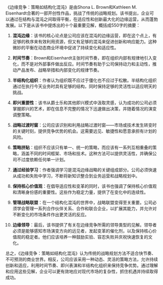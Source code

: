 《边缘竞争：策略如结构化混沌》是由Shona L. Brown和Kathleen M. Eisenhardt合著的一部开创性作品，挑战了传统的战略规划。该书提出，企业可以通过在结构与混沌之间取得平衡，在适应性和创新最大化的边缘运营，从而蓬勃发展。以下是从该书中提炼出的十个最重要见解，概括成550字的摘要：

1. **混沌边缘**：该书的核心论点是公司应该在混沌的边缘运营，即在这个点上，有足够的秩序来有效利用资源，但又有足够的混沌来促进创新和响应能力。这种微妙的平衡在动态商业环境中促进了持续变化和适应性。

2. **时间节奏**：Brown和Eisenhardt主张时间节奏，即在组织内部有规律地引入变化，而不是对外部事件做出反应。时间节奏有助于公司保持动力和主动性，推动产品发布、战略举措和内部变化的规律节奏。

3. **半结构化组织**：作者认为组织既不应过于僵化也不应过于松散。半结构化组织通过在执行今天业务时具有足够的结构，同时保持足够的灵活性以适应明天的挑战。

4. **即兴重要性**：该书从爵士乐和其他即兴模式中汲取灵感，认为成功的公司必须掌握即兴的艺术，即在信息不完整的情况下迅速做出决策，并随着情况的演变调整策略。

5. **战略过渡时窗**：公司应该识别和利用战略过渡时窗——市场或技术发生转变时的关键时刻，提供竞争优势的机会。这需要远见、敏捷性和愿意承担有计划的风险。

6. **策略拼贴**：组织不应该只有单一、统一的策略，而应该有一系列互相重叠的策略，涵盖不同的时间框架、市场和技术。这种方法可以提供灵活性，并确保公司不过度依赖任何单一计划。

7. **通过经验学习**：作者强调学习是混沌边缘战略的关键组成部分。公司必须快速从成功和失败中学习，不断将新知识整合到业务运营和战略规划中。

8. **保持核心价值观**：在倡导适应性和变革的同时，该书也强调了保持核心价值观和清晰身份感的重要性。这些作为稳定力量，提供了在变化中的连续性。

9. **管理战略联盟**：在一个结构化混沌的世界中，战略联盟变得至关重要。公司必须学会管理一系列合作伙伴关系、合作和联合企业，以扩展其能力，并允许对不断变化的市场条件作出更灵活的反应。

10. **边缘领导**：最后，该书提供了有关在边缘竞争所需的领导类型的见解。领导者必须是能够感知市场演变方向的远见者，发起变革的催化剂，以及保持核心价值观的稳定者。他们应该培养一种鼓励实验、容忍失败并庆祝快速恢复的文化。

总之，《边缘竞争：策略如结构化混沌》认为传统的战略规划方法不适合快节奏、不可预测的商业世界。相反，公司应该采用一种动态、灵活的策略方法，允许持续创新和适应，利用时间节奏、即兴表演和半结构化组织来保持竞争优势。通过理解和应用这些见解，企业可以更有效地应对现代市场的复杂性，抓住机遇并持续取得成功。